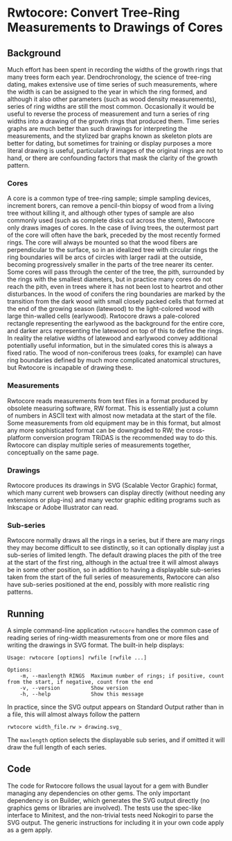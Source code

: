 # Rwtocore: Convert Tree-Ring Measurements to Drawings of Cores

## Background

Much effort has been spent in recording the widths of the growth rings that many trees form each year. Dendrochronology, the science of tree-ring dating, makes extensive use of time series of such measurements, where the width is can be assigned to the year in which the ring formed, and although it also other parameters (such as wood density measurements), series of ring widths are still the most common. Occasionally it would be useful to reverse the process of measurement and turn a series of ring widths into a drawing of the growth rings that produced them. Time series graphs are much better than such drawings for interpreting the measurements, and the stylized bar graphs known as skeleton plots are better for dating, but sometimes for training or display purposes a more literal drawing is useful, particularly if images of the original rings are not to hand, or there are confounding factors that mask the clarity of the growth pattern.

### Cores

A core is a common type of tree-ring sample; simple sampling devices, increment borers, can remove a pencil-thin biopsy of wood from a living tree without killing it, and although other types of sample are also commonly used (such as complete disks cut across the stem), Rwtocore only draws images of cores. In the case of living trees, the outermost part of the core will often have the bark, preceded by the most recently formed rings. The core will always be mounted so that the wood fibers are perpendicular to the surface, so in an idealized tree with circular rings the ring boundaries will be arcs of circles with larger radii at the outside, becoming progressively smaller in the parts of the tree nearer its center. Some cores will pass through the center of the tree, the pith, surrounded by the rings with the smallest diameters, but in practice many cores do not reach the pith, even in trees where it has not been lost to heartrot and other disturbances. In the wood of conifers the ring boundaries are marked by the transition from the dark wood with small closely packed cells that formed at the end of the growing season (latewood) to the light-colored wood with large thin-walled cells (earlywood). Rwtocore draws a pale-colored rectangle representing the earlywood as the background for the entire core, and darker arcs representing the latewood on top of this to define the rings. In reality the relative widths of latewood and earlywood convey additional potentially useful information, but in the simulated cores this is always a fixed ratio. The wood of non-coniferous trees (oaks, for example) can have ring boundaries defined by much more complicated anatomical structures, but Rwtocore is incapable of drawing these.

### Measurements

Rwtocore reads measurements from text files in a format produced by obsolete measuring software, RW format. This is essentially just a column of numbers in ASCII text with almost now metadata at the start of the file. Some measurements from old equipment may be in this format, but almost any more sophisticated format can be downgraded to RW; the cross-platform conversion program TRiDAS is the recommended way to do this. Rwtocore can display multiple series of measurements together, conceptually on the same page.

### Drawings

Rwtocore produces its drawings in SVG (Scalable Vector Graphic) format, which many current web browsers can display directly (without needing any extensions or plug-ins) and many vector graphic editing programs such as Inkscape or Adobe Illustrator can read.

### Sub-series

Rwtocore normally draws all the rings in a series, but if there are many rings they may become difficult to see distinctly, so it can optionally display just a sub-series of limited length. The default drawing places the pith of the tree at the start of the first ring, although in the actual tree it will almost always be in some other position, so in addition to having a displayable sub-series taken from the start of the full series of measurements, Rwtocore can also have sub-series positioned at the end, possibly with more realistic ring patterns.

## Running

A simple command-line application `rwtocore` handles the common case of reading series of ring-width measurements from one or more files and writing the drawings in SVG format. The built-in help displays:

    Usage: rwtocore [options] rwfile [rwfile ...]
    
    Options:
        -m, --maxlength RINGS  Maximum number of rings; if positive, count from the start, if negative, count from the end
        -v, --version          Show version
        -h, --help             Show this message

In practice, since the SVG output appears on Standard Output rather than in a file, this will almost always follow the pattern

    rwtocore width_file.rw > drawing.svg_

The `maxlength` option selects the displayable sub series, and if omitted it will draw the full length of each series.

## Code

The code for Rwtocore follows the usual layout for a gem with Bundler managing any dependencies on other gems. The only important dependency is on Builder, which generates the SVG output directly (no graphics gems or libraries are involved). The tests use the spec-like interface to Minitest, and the non-trivial tests need Nokogiri to parse the SVG output. The generic instructions for including it in your own code apply as a gem apply.